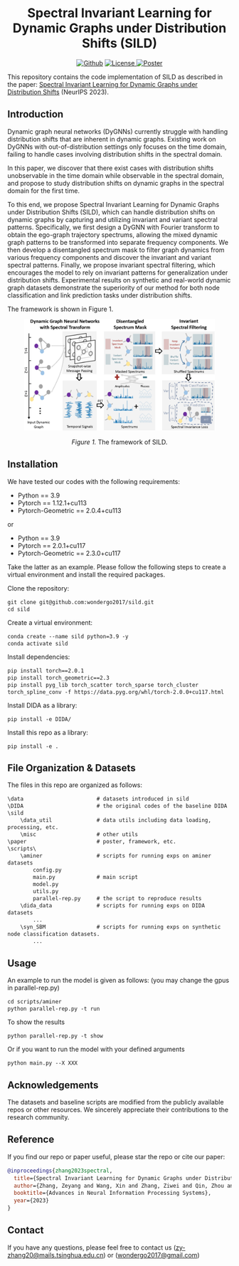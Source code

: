 <h1 align="center">Spectral Invariant Learning for Dynamic Graphs under Distribution Shifts (SILD)</h1>
<p align="center">
    <a href="https://github.com/wondergo2017/sild"><img src="https://img.shields.io/badge/-Github-grey?logo=github" alt="Github"></a>
    <a href="https://proceedings.neurips.cc/paper_files/paper/2023/hash/154b90fcc9ba3dee96779c05c3108908-Abstract-Conference.html"> <img alt="License" src="https://img.shields.io/static/v1?label=Pub&message=NeurIPS%2723&color=blue"> </a>
    <a href="./paper/NeurIPS23_SILD_poster.pdf"> <img src="https://img.shields.io/badge/Poster-grey?logo=airplayvideo&logoColor=white" alt="Poster"></a>
</p>

This repository contains the code implementation of SILD as described in the paper: [Spectral Invariant Learning for Dynamic Graphs under Distribution Shifts](https://proceedings.neurips.cc/paper_files/paper/2023/hash/154b90fcc9ba3dee96779c05c3108908-Abstract-Conference.html) (NeurIPS 2023).

## Introduction

Dynamic graph neural networks (DyGNNs) currently struggle with handling distribution shifts that are inherent in dynamic graphs.
Existing work on DyGNNs with out-of-distribution settings only focuses on the time domain, failing to handle cases involving distribution shifts in the spectral domain.

In this paper, we discover that there exist cases with distribution shifts unobservable in the time domain while observable in the spectral domain, 
and propose to study distribution shifts on dynamic graphs in the spectral domain for the first time.

To this end, we propose Spectral Invariant Learning for Dynamic Graphs under Distribution Shifts (SILD), which can handle distribution shifts on dynamic graphs by capturing and utilizing invariant and variant spectral patterns. Specifically, we first design a DyGNN with Fourier transform to obtain the ego-graph trajectory spectrums, allowing the mixed dynamic graph patterns to be transformed into separate frequency components. We then develop a disentangled spectrum mask to filter graph dynamics from various frequency components and discover the invariant and variant spectral patterns. Finally, we propose invariant spectral filtering, which encourages the model to rely on invariant patterns for generalization under distribution shifts. Experimental results on synthetic and real-world dynamic graph datasets demonstrate the superiority of our method for both node classification and link prediction tasks under distribution shifts. 

The framework is shown in Figure 1.

<p align="center"><img src="./paper/framework.png" width=85% height=85%></p>
<p align="center"><em>Figure 1.</em> The framework of SILD.</p>

## Installation
We have tested our codes with the following requirements:  
- Python == 3.9
- Pytorch == 1.12.1+cu113
- Pytorch-Geometric == 2.0.4+cu113

or 

- Python == 3.9
- Pytorch == 2.0.1+cu117
- Pytorch-Geometric == 2.3.0+cu117

Take the latter as an example. Please follow the following steps to create a virtual environment and install the required packages.

Clone the repository:
```
git clone git@github.com:wondergo2017/sild.git
cd sild
```

Create a virtual environment:
```
conda create --name sild python=3.9 -y
conda activate sild
```

Install dependencies:

```
pip install torch==2.0.1
pip install torch_geometric==2.3
pip install pyg_lib torch_scatter torch_sparse torch_cluster torch_spline_conv -f https://data.pyg.org/whl/torch-2.0.0+cu117.html
```

Install DIDA as a library:
```
pip install -e DIDA/
```

Install this repo as a library:
```
pip install -e .
```

## File Organization & Datasets

The files in this repo are organized as follows:

```
\data                       # datasets introduced in sild
\DIDA                       # the original codes of the baseline DIDA
\sild
    \data_util              # data utils including data loading, processing, etc. 
    \misc                   # other utils                   
\paper                      # poster, framework, etc.                       
\scripts\
    \aminer                 # scripts for running exps on aminer datasets
        config.py          
        main.py             # main script
        model.py            
        utils.py
        parallel-rep.py     # the script to reproduce results
    \dida_data              # scripts for running exps on DIDA datasets 
        ...
    \syn_SBM                # scripts for running exps on synthetic node classification datasets.
        ...    
```

## Usage
An example to run the model is given as follows:
(you may change the gpus in parallel-rep.py)
```
cd scripts/aminer
python parallel-rep.py -t run
```
To show the results 
```
python parallel-rep.py -t show
```
Or if you want to run the model with your defined arguments
```
python main.py --X XXX
```


## Acknowledgements

The datasets and baseline scripts are modified from the publicly available repos or other resources. We sincerely appreciate their contributions to the research community.

## Reference

If you find our repo or paper useful, please star the repo or cite our paper:
```bibtex
@inproceedings{zhang2023spectral,
  title={Spectral Invariant Learning for Dynamic Graphs under Distribution Shifts},
  author={Zhang, Zeyang and Wang, Xin and Zhang, Ziwei and Qin, Zhou and Wen, Weigao and Xue, Hui and Li, Haoyang and Zhu, Wenwu},
  booktitle={Advances in Neural Information Processing Systems},
  year={2023}
}
```

## Contact

If you have any questions, please feel free to contact us (zy-zhang20@mails.tsinghua.edu.cn) or (wondergo2017@gmail.com) 
